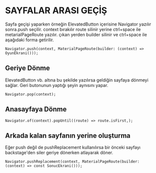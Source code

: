 # SAYFALAR ARASI GEÇİŞ
Sayfa geçişi yaparken örneğin ElevatedButton içerisine Navigator yazılır sonra.push seçilir. context bırakılır route silinir yerine ctrl+space ile metarialPageRoute yazılır. çıkan yerden builder silinir ve ctrl+space ile aşağıdaki forma getirilir.
```
Navigator.push(context, MaterialPageRoute(builder: (context) => OyunEkrani()));
```
## Geriye Dönme
ElevatedButton vb. altına bu şekilde yazılırsa geldiğin sayfaya dönmeyi sağlar. Geri butonunun yaptığı şeyin aynısını yapar.
```
Navigator.pop(context);
```

## Anasayfaya Dönme
```
Navigator.of(context).popUntil((route) => route.isFirst,);
```

## Arkada kalan sayfanın yerine oluşturma
Eğer push değil de pushReplacement kullanılırsa bir önceki sayfayı backstage'den  siler  geriye dönerken atlayarak döner.
```
Navigator.pushReplacement(context, MaterialPageRoute(builder: (context) => const SonucEkrani()));
```
